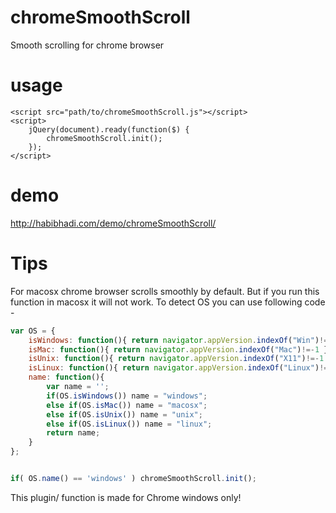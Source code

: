 chromeSmoothScroll
==================

Smooth scrolling for chrome browser

usage
=====

```
<script src="path/to/chromeSmoothScroll.js"></script>
<script>
	jQuery(document).ready(function($) {
		chromeSmoothScroll.init();
	});
</script>
```

demo
====
http://habibhadi.com/demo/chromeSmoothScroll/


Tips
====
For macosx chrome browser scrolls smoothly by default. But if you run this function in macosx it will not work. To detect 
OS you can use following code - 

```javascript
var OS = {
    isWindows: function(){ return navigator.appVersion.indexOf("Win")!=-1 },
    isMac: function(){ return navigator.appVersion.indexOf("Mac")!=-1 },
    isUnix: function(){ return navigator.appVersion.indexOf("X11")!=-1 },
    isLinux: function(){ return navigator.appVersion.indexOf("Linux")!=-1 },
    name: function(){
        var name = '';
        if(OS.isWindows()) name = "windows";
        else if(OS.isMac()) name = "macosx";
        else if(OS.isUnix()) name = "unix";
        else if(OS.isLinux()) name = "linux";
        return name;
    }
};


if( OS.name() == 'windows' ) chromeSmoothScroll.init();
```

This plugin/ function is made for Chrome windows only!
